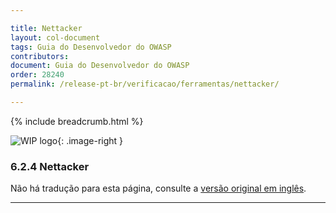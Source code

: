 ```yaml
---

title: Nettacker
layout: col-document
tags: Guia do Desenvolvedor do OWASP
contributors:
document: Guia do Desenvolvedor do OWASP
order: 28240
permalink: /release-pt-br/verificacao/ferramentas/nettacker/

---
```


{% include breadcrumb.html %}

<style type="text/css">
.image-right {
  height: 180px;
  display: block;
  margin-left: auto;
  margin-right: auto;
  float: right;
}
</style>

![WIP logo](../../../assets/images/dg_wip.png "Trabalho em andamento"){: .image-right }

### 6.2.4 Nettacker

Não há tradução para esta página, consulte a [versão original em inglês][release080204].

----

[release080204]: https://github.com/OWASP/www-project-developer-guide/blob/main/draft/08-verification/02-tools/04-nettacker.md
